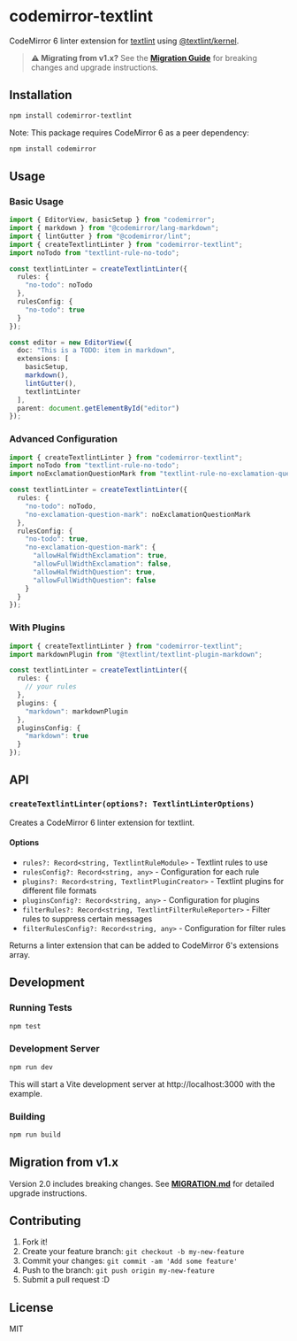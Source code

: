 # codemirror-textlint

CodeMirror 6 linter extension for [textlint](https://github.com/textlint/textlint "textlint") using [@textlint/kernel](https://www.npmjs.com/package/@textlint/kernel).

> **⚠️ Migrating from v1.x?** See the [**Migration Guide**](./MIGRATION.md) for breaking changes and upgrade instructions.

## Installation

```bash
npm install codemirror-textlint
```

Note: This package requires CodeMirror 6 as a peer dependency:

```bash
npm install codemirror
```

## Usage

### Basic Usage

```typescript
import { EditorView, basicSetup } from "codemirror";
import { markdown } from "@codemirror/lang-markdown";
import { lintGutter } from "@codemirror/lint";
import { createTextlintLinter } from "codemirror-textlint";
import noTodo from "textlint-rule-no-todo";

const textlintLinter = createTextlintLinter({
  rules: {
    "no-todo": noTodo
  },
  rulesConfig: {
    "no-todo": true
  }
});

const editor = new EditorView({
  doc: "This is a TODO: item in markdown",
  extensions: [
    basicSetup,
    markdown(),
    lintGutter(),
    textlintLinter
  ],
  parent: document.getElementById("editor")
});
```

### Advanced Configuration

```typescript
import { createTextlintLinter } from "codemirror-textlint";
import noTodo from "textlint-rule-no-todo";
import noExclamationQuestionMark from "textlint-rule-no-exclamation-question-mark";

const textlintLinter = createTextlintLinter({
  rules: {
    "no-todo": noTodo,
    "no-exclamation-question-mark": noExclamationQuestionMark
  },
  rulesConfig: {
    "no-todo": true,
    "no-exclamation-question-mark": {
      "allowHalfWidthExclamation": true,
      "allowFullWidthExclamation": false,
      "allowHalfWidthQuestion": true,
      "allowFullWidthQuestion": false
    }
  }
});
```

### With Plugins

```typescript
import { createTextlintLinter } from "codemirror-textlint";
import markdownPlugin from "@textlint/textlint-plugin-markdown";

const textlintLinter = createTextlintLinter({
  rules: {
    // your rules
  },
  plugins: {
    "markdown": markdownPlugin
  },
  pluginsConfig: {
    "markdown": true
  }
});
```

## API

### `createTextlintLinter(options?: TextlintLinterOptions)`

Creates a CodeMirror 6 linter extension for textlint.

#### Options

- `rules?: Record<string, TextlintRuleModule>` - Textlint rules to use
- `rulesConfig?: Record<string, any>` - Configuration for each rule  
- `plugins?: Record<string, TextlintPluginCreator>` - Textlint plugins for different file formats
- `pluginsConfig?: Record<string, any>` - Configuration for plugins
- `filterRules?: Record<string, TextlintFilterRuleReporter>` - Filter rules to suppress certain messages
- `filterRulesConfig?: Record<string, any>` - Configuration for filter rules

Returns a linter extension that can be added to CodeMirror 6's extensions array.
## Development

### Running Tests

```bash
npm test
```

### Development Server

```bash
npm run dev
```

This will start a Vite development server at http://localhost:3000 with the example.

### Building

```bash
npm run build
```

## Migration from v1.x

Version 2.0 includes breaking changes. See [**MIGRATION.md**](./MIGRATION.md) for detailed upgrade instructions.

## Contributing

1. Fork it!
2. Create your feature branch: `git checkout -b my-new-feature`
3. Commit your changes: `git commit -am 'Add some feature'`
4. Push to the branch: `git push origin my-new-feature`
5. Submit a pull request :D

## License

MIT